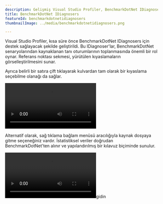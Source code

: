 ```yaml
---
description: Gelişmiş Visual Studio Profiler, BenchmarkDotNet IDiagnosers'ı Destekler
title: BenchmarkDotNet IDiagnosers
featureId: benchmarkdotnetidiagnosers
thumbnailImage: ../media/benchmarkdotnetidiagnosers.png

---
```


Visual Studio Profiler, kısa süre önce BenchmarkDotNet IDiagnosers için destek sağlayacak şekilde geliştirildi. Bu IDiagnoser'lar, BenchmarkDotNet senaryolarından kaynaklanan tanı oturumlarının toplanmasında önemli bir rol oynar. Referans noktası sekmesi, yürütülen kıyaslamaların görselleştirilmesini sunar.

Ayrıca belirli bir satıra çift tıklayarak kulvardan tam olarak bir kıyaslama seçebilme olanağı da sağlar.

![IDiagnosers Kulvarı](../media/IDiagnosers-swimlane.mp4 "IDiagnosers Kulvarı")

Alternatif olarak, sağ tıklama bağlam menüsü aracılığıyla kaynak dosyaya gitme seçeneğiniz vardır. İstatistiksel veriler doğrudan BenchmarkDotNet'ten alınır ve yapılandırılmış bir kılavuz biçiminde sunulur.

![IDiagnosers source.mp4'e gidin](../media/IDiagnosers-gotosource.mp4 "IDiagnosers source.mp4'e gidin")gidin
